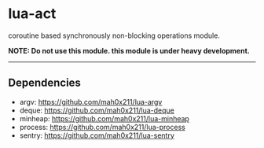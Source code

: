 lua-act
===

coroutine based synchronously non-blocking operations module.

**NOTE: Do not use this module. this module is under heavy development.**

***

## Dependencies

- argv: <https://github.com/mah0x211/lua-argv>
- deque: <https://github.com/mah0x211/lua-deque>
- minheap: <https://github.com/mah0x211/lua-minheap>
- process: <https://github.com/mah0x211/lua-process>
- sentry: <https://github.com/mah0x211/lua-sentry>


